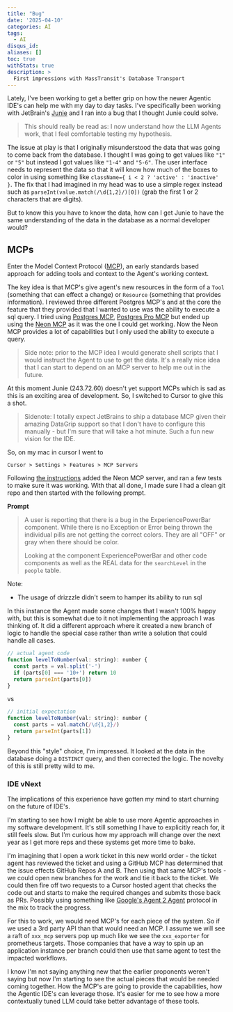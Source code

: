 ```yaml
---
title: "Bug"
date: '2025-04-10'
categories: AI
tags:
  - AI
disqus_id: 
aliases: []
toc: true
withStats: true
description: >
  First impressions with MassTransit's Database Transport
---
```


Lately, I've been working to get a better grip on how the newer Agentic IDE's can help me with my day to day tasks. I've specifically been working with JetBrain's [Junie](https://www.jetbrains.com/junie/) and I ran into a bug that I thought Junie could solve.

> This should really be read as: I now understand how the LLM Agents work, that I feel comfortable testing my hypothesis.

The issue at play is that I originally misunderstood the data that was going to come back from the database. I thought I was going to get values like `"1"` or `"5"` but instead I got values like `"1-4"` and `"5-6"`. The user interface needs to represent the data so that it will know how much of the boxes to color in using something like `className={ i < 2 ? 'active' : 'inactive' }`. The fix that I had imagined in my head was to use a simple regex instead such as `parseInt(value.match(/\d{1,2}/)[0])` (grab the first 1 or 2 characters that are digits). 

But to know this you have to know the data, how can I get Junie to have the same understanding of the data in the database as a normal developer would?

## MCPs

 Enter the Model Context Protocol ([MCP](https://modelcontextprotocol.io/introduction)), an early standards based approach for adding tools and context to the Agent's working context.

The key idea is that MCP's give agent's new resources in the form of a `Tool` (something that can effect a change) or `Resource` (something that provides information). I reviewed three different Postgres MCP's and at the core the feature that they provided that I wanted to use was the ability to execute a sql query. I tried using [Postgres MCP](https://github.com/modelcontextprotocol/servers/tree/main/src/postgres), [Postgres Pro MCP](https://github.com/crystaldba/postgres-mcp) but ended up using the [Neon MCP](https://neon.tech/docs/ai/neon-mcp-server) as it was the one I could get working. Now the Neon MCP provides a lot of capabilities but I only used the ability to execute a query.

> Side note: prior to the MCP idea I would generate shell scripts that I would instruct the Agent to use to get the data. It's a really nice idea that I can start to depend on an MCP server to help me out in the future.

At this moment Junie (243.72.60) doesn't yet support MCPs which is sad as this is an exciting area of development. So, I switched to Cursor to give this a shot.

> Sidenote: I totally expect JetBrains to ship a database MCP given their amazing DataGrip support so that I don't have to configure this manually - but I'm sure that will take a hot minute. Such a fun new vision for the IDE.

So, on my mac in cursor I went to

```text
Cursor > Settings > Features > MCP Servers 
```

Following [the instructions](https://neon.tech/docs/ai/neon-mcp-server) added the Neon MCP server, and ran a few tests to make sure it was working. With that all done, I made sure I had a clean git repo and then started with the following prompt. 


**Prompt**

> A user is reporting that there is a bug in the ExperiencePowerBar component. While there is no Exception or Error being thrown the individual pills are not getting the correct colors. They are all "OFF" or gray when there should be color. 
>
> Looking at the component ExperiencePowerBar and other code components as well as the REAL data for the `searchLevel` in the `people` table.

Note:
- The usage of drizzzle didn't seem to hamper its ability to run sql

In this instance the Agent made some changes that I wasn't 100% happy with, but this is somewhat due to it not implementing the approach I was thinking of. It did a different approach where it created a new branch of logic to handle the special case rather than write a solution that could handle all cases. 

```javascript
// actual agent code
function levelToNumber(val: string): number {
  const parts = val.split('-')
  if (parts[0] === '10+') return 10
  return parseInt(parts[0])
}
```

vs 

```javascript
// initial expectation
function levelToNumber(val: string): number {
  const parts = val.match(/\d{1,2}/)
  return parseInt(parts[1])
}
```

Beyond this "style" choice, I'm impressed. It looked at the data in the database doing a `DISTINCT` query, and then corrected the logic. The novelty of this is still pretty wild to me.


### IDE vNext

The implications of this experience have gotten my mind to start churning on the future of IDE's.

I'm starting to see how I might be able to use more Agentic approaches in my software development. It's still something I have to explicitly reach for, it still feels slow. But I'm curious how my approach will change over the next year as I get more reps and these systems get more time to bake. 

I'm imagining that I open a work ticket in this new world order - the ticket agent has reviewed the ticket and using a GitHub MCP has determined that the issue effects GitHub Repos A and B. Then using that same MCP's tools - we could open new branches for the work and tie it back to the ticket. We could then fire off two requests to a Cursor hosted agent that checks the code out and starts to make the required changes and submits those back as PRs. Possibly using something like [Google's Agent 2 Agent](https://developers.googleblog.com/en/a2a-a-new-era-of-agent-interoperability/) protocol in the mix to track the progress.

For this to work, we would need MCP's for each piece of the system. So if we used a 3rd party API than that would need an MCP. I assume we will see a raft of `xxx_mcp` servers pop up much like we see the `xxx_exporter` for prometheus targets. Those companies that have a way to spin up an application instance per branch could then use that same agent to test the impacted workflows.

I know I'm not saying anything new that the earlier proponents weren't saying but now I'm starting to see the actual pieces that would be needed coming together. How the MCP's are going to provide the capabilities, how the Agentic IDE's can leverage those. It's easier for me to see how a more contextually tuned LLM could take better advantage of these tools.

